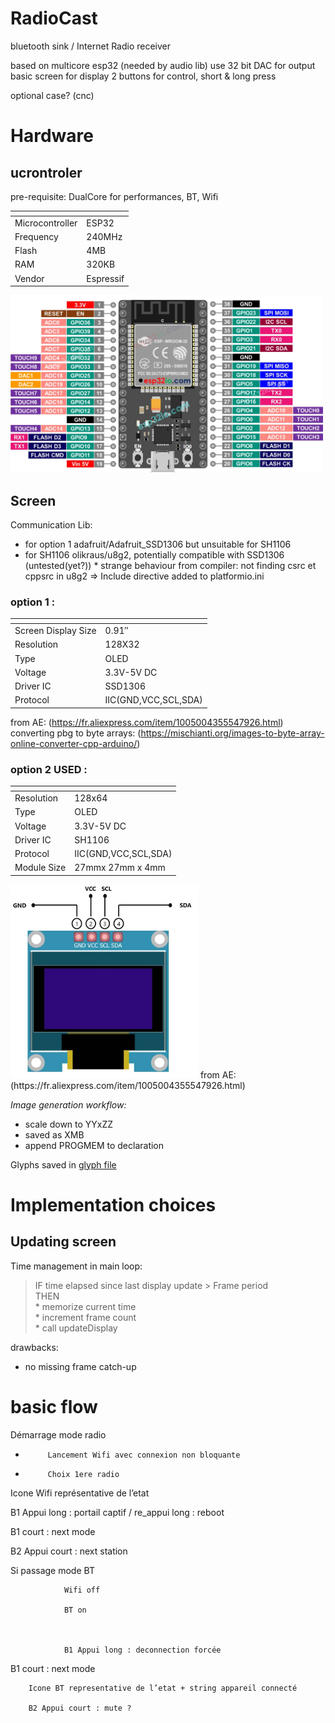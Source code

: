 # RadioCast
bluetooth sink / Internet Radio receiver

based on multicore esp32 (needed by audio lib)
use 32 bit DAC for output
basic screen for display
2 buttons for control, short & long press

optional case? (cnc)

# Hardware

## ucrontroler
pre-requisite: DualCore for performances, BT, Wifi

| <!-- -->              | <!-- -->      |
| -----------           | -----------   |
| Microcontroller       | ESP32         |
| Frequency             | 240MHz        |
| Flash                 | 4MB           |
| RAM                   | 320KB         |
| Vendor                | Espressif     |

<img src="ressources/ESP-WROOM-32-Dev-Module-pinout-2117679404.jpg" width="500">

## Screen

Communication Lib:
- for option 1 adafruit/Adafruit_SSD1306 but unsuitable for SH1106
- for SH1106 olikraus/u8g2, potentially compatible with SSD1306 (untested(yet?))
        * strange behaviour from compiler: not finding csrc et cppsrc in u8g2 => Include directive added to platformio.ini

### option 1 :

| <!-- -->              | <!-- -->              |
| -----------           | -----------           |
| Screen Display Size   | 0.91″                 |
| Resolution            | 128X32                |
| Type                  | OLED                  |
| Voltage               | 3.3V-5V DC            |
| Driver IC             | SSD1306               |
| Protocol              | IIC(GND,VCC,SCL,SDA)  |

from AE: (https://fr.aliexpress.com/item/1005004355547926.html)
converting pbg to byte arrays: (https://mischianti.org/images-to-byte-array-online-converter-cpp-arduino/)


### option 2 **USED** : 

| <!-- -->              | <!-- -->              |
| -----------           | -----------           |
| Resolution            | 128x64                |
| Type                  | OLED                  |
| Voltage               | 3.3V-5V DC            |
| Driver IC             | SH1106                |
| Protocol              | IIC(GND,VCC,SCL,SDA)  |
| Module Size           | 27mmx 27mm x 4mm      |

<img src="ressources/I2C-OLED-Display-Module-Pinout.jpg" width="300">
from AE: (https://fr.aliexpress.com/item/1005004355547926.html)

*Image generation workflow:*
- scale down to YYxZZ
- saved as XMB
- append PROGMEM to declaration

Glyphs saved in [glyph file](ressources/glyphs_50x50)

# Implementation choices

## Updating screen

Time management in main loop:
> IF time elapsed since last display update > Frame period  
> THEN  
>     * memorize current time  
>     * increment frame count  
>     * call updateDisplay  

drawbacks:
- no missing frame catch-up


# basic flow
Démarrage mode radio

-          Lancement Wifi avec connexion non bloquante

-          Choix 1ere radio

Icone Wifi représentative de l’etat

B1 Appui long : portail captif / re_appui long : reboot

B1 court : next mode

B2 Appui court : next station

 

Si passage mode BT

                Wifi off

                BT on

 

                B1 Appui long : deconnection forcée

B1 court : next mode

 

        Icone BT representative de l’etat + string appareil connecté

        B2 Appui court : mute ?